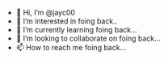 - 👋 Hi, I’m @jayc00
- 👀 I’m interested in foing back..
- 🌱 I’m currently learning foing back...
- 💞️ I’m looking to collaborate on foing back...
- 📫 How to reach me foing back...

<!---
jayc00/jayc00 is a ✨ special ✨ repository because its `README.md` (this file) appears on your GitHub profile.
You can click the Preview link to take a look at your changes.
--->
